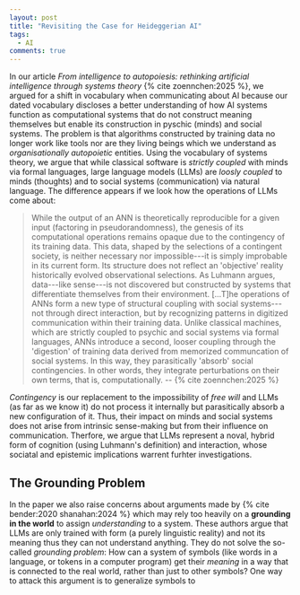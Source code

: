 ```yaml
---
layout: post
title: "Revisiting the Case for Heideggerian AI"
tags: 
  - AI
comments: true
---
```


In our article *From intelligence to autopoiesis: rethinking artificial intelligence through systems theory* {% cite zoennchen:2025 %}, we argued for a shift in vocabulary when communicating about AI because our dated vocabulary discloses a better understanding of how AI systems function as computational systems that do not construct meaning themselves but enable its construction in pyschic (minds) and social systems.
The problem is that algorithms constructed by training data no longer work like tools nor are they living beings which we understand as *organisationally autopoietic* entities.
Using the vocabulary of systems theory, we argue that while classical software is *strictly* *coupled* with minds via formal languages, large language models (LLMs) are *loosly coupled* to minds (thoughts) and to social systems (communication) via natural language.
The difference appears if we look how the operations of LLMs come about:

>While the output of an ANN is theoretically reproducible for a given input (factoring in pseudorandomness), the genesis of its computational operations remains opaque due to the contingency of its training data. 
>This data, shaped by the selections of a contingent society, is neither necessary nor impossible---it is simply improbable in its current form.
>Its structure does not reflect an 'objective' reality historically evolved observational selections. 
>As Luhmann argues, data---like sense---is not discovered but constructed by systems that differentiate themselves from their environment.
>[...T]he operations of ANNs form a new type of structural coupling with social systems---not through direct interaction, but by recognizing patterns in digitized communication within their training data.
>Unlike classical machines, which are strictly coupled to psychic and social systems via formal languages, ANNs introduce a second, looser coupling through the 'digestion' of training data derived from memorized communcation of social systems. 
>In this way, they parasitically 'absorb' social contingencies. 
>In other words, they integrate perturbations on their own terms, that is, computationally. -- {% cite zoennchen:2025 %}

*Contingency* is our replacement to the impossibility of *free will* and LLMs (as far as we know it) do not process it internally but parasitically absorb a new configuration of it.
Thus, their impact on minds and social systems does not arise from intrinsic sense-making but from their influence on communication.
Therfore, we argue that LLMs represent a noval, hybrid form of cognition (using Luhmann's definition) and interaction, whose sociatal and epistemic implications warrent furhter investigations.

## The Grounding Problem

In the paper we also raise concerns about arguments made by {% cite bender:2020 shanahan:2024 %} which may rely too heavily on a **grounding in the world** to assign *understanding* to a system.
These authors argue that LLMs are only trained with form (a purely linguistic reality) and not its meaning thus they can not understand anything.
They do not solve the so-called *grounding problem*: How can a system of symbols (like words in a language, or tokens in a computer program) get their *meaning* in a way that is connected to the real world, rather than just to other symbols?
One way to attack this argument is to generalize symbols to 


